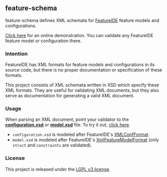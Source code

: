 ## feature-schema

feature-schema defines XML schemata for
[FeatureIDE](https://featureide.github.io) feature models and configurations.

[Click here](https://ekuiter.github.io/feature-schema) for an online
demonstration. You can validate any FeatureIDE feature model or configuration
there.

### Intention

FeatureIDE has XML formats for feature models and configurations in its source
code, but there is no proper documentation or specification of these formats.

This project consists of XML schemata written in XSD which specify these XML
formats. They are useful for validating XML documents, but they also serve as
documentation for generating a valid XML document.

### Usage

When parsing an XML document, point your validator to the
**[configuration.xsd](https://raw.githubusercontent.com/ekuiter/feature-schema/master/configuration.xsd)**
or
**[model.xsd](https://raw.githubusercontent.com/ekuiter/feature-schema/master/model.xsd)**
file. To try it out, [click here](https://ekuiter.github.io/feature-schema).

- `configuration.xsd` is modeled after FeatureIDE's
[XMLConfFormat](https://github.com/FeatureIDE/FeatureIDE/blob/develop/plugins/de.ovgu.featureide.fm.core/src/de/ovgu/featureide/fm/core/configuration/XMLConfFormat.java).
- `model.xsd` is modeled after FeatureIDE's
[XmlFeatureModelFormat](https://github.com/FeatureIDE/FeatureIDE/blob/develop/plugins/de.ovgu.featureide.fm.core/src/de/ovgu/featureide/fm/core/io/xml/XmlFeatureModelFormat.java)
(only `struct` and `constraints` are validated).

### License

This project is released under the [LGPL v3 license](LICENSE.txt).